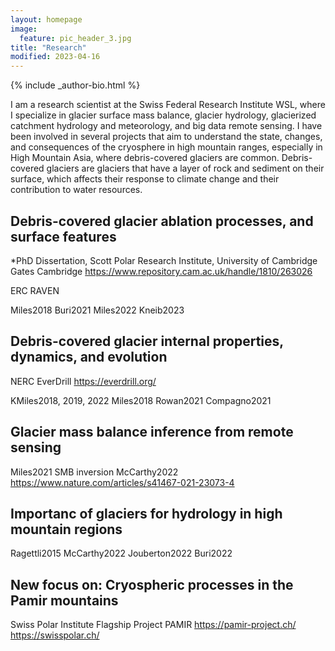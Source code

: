 ```yaml
---
layout: homepage
image:
  feature: pic_header_3.jpg
title: "Research"
modified: 2023-04-16
---
```


<footer role="contentinfo">
  <div class="article-author-bottom">
    {% include _author-bio.html %}
  </div>
</footer>

I am a research scientist at the Swiss Federal Research Institute WSL, where I specialize in glacier surface mass balance, glacier hydrology, glacierized catchment hydrology and meteorology, and big data remote sensing. I have been involved in several projects that aim to understand the state, changes, and consequences of the cryosphere in high mountain ranges, especially in High Mountain Asia, where debris-covered glaciers are common. Debris-covered glaciers are glaciers that have a layer of rock and sediment on their surface, which affects their response to climate change and their contribution to water resources.

## Debris-covered glacier ablation processes, and surface features
*PhD Dissertation, Scott Polar Research Institute, University of Cambridge
Gates Cambridge
https://www.repository.cam.ac.uk/handle/1810/263026

ERC RAVEN

Miles2018
Buri2021
Miles2022
Kneib2023

## Debris-covered glacier internal properties, dynamics, and evolution
NERC EverDrill
https://everdrill.org/

KMiles2018, 2019, 2022
Miles2018
Rowan2021
Compagno2021

## Glacier mass balance inference from remote sensing
Miles2021 SMB inversion
McCarthy2022
https://www.nature.com/articles/s41467-021-23073-4

## Importanc of glaciers for hydrology in high mountain regions
Ragettli2015
McCarthy2022
Jouberton2022
Buri2022

## New focus on: Cryospheric processes in the Pamir mountains
Swiss Polar Institute Flagship Project PAMIR
https://pamir-project.ch/
https://swisspolar.ch/


